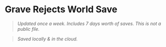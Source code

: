 # Grave Rejects World Save
> *Updated once a week. Includes 7 days worth of saves.*
> *This is not a public file.*


>*Saved locally & in the cloud.*
